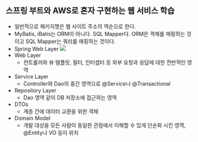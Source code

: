 ## 스프링 부트와 AWS로 혼자 구현하는 웹 서비스 학습
* 일반적으로 패키지명은 웹 사이트 주소의 역순으로 한다.
* MyBatis, iBatis는 ORM이 아니다. SQL Mapper다. ORM은 객체를 매핑하는 것이고 
SQL Mapper는 쿼리를 매핑하는 것이다.
* Spring Web Layer
![](../../spring-web-layer.png)
* Web Layer 
  * 컨트롤러와 뷰 템플릿, 필터, 인터셉터 등 외부 요청과 응답에 대한 전반적인 영역
* Service Layer 
  * Controller와 Dao의 중간 영역으로 @Service나 @Transactional
* Repository Layer
  * Dao 영역 같이 DB 저장소에 접근하는 영역
* DTOs
  * 계층 간에 데이터 교환을 위한 객체
* Domain Model
  * 개발 대상을 모든 사람이 동일한 관점에서 이해할 수 있게 단순화 시킨 영역, @Entity나 VO 등이 위치